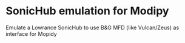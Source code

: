 # SonicHub emulation for Modipy
Emulate a Lowrance SonicHub to use B&G MFD (like Vulcan/Zeus) as interface for Mopidy
